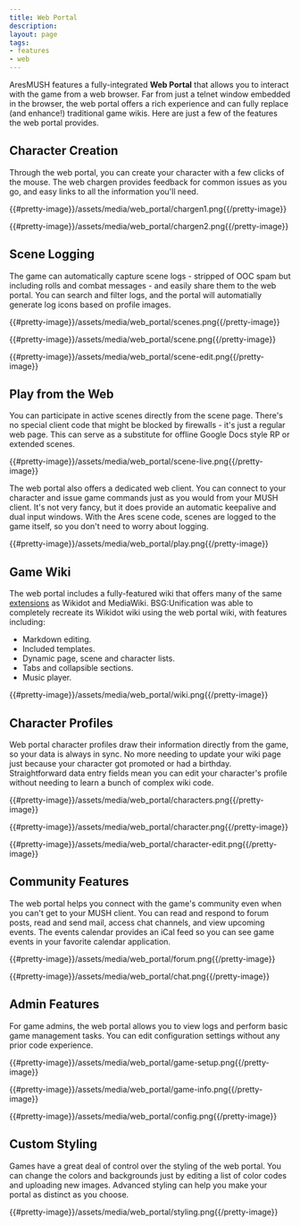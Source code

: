 ```yaml
---
title: Web Portal
description:
layout: page
tags: 
- features
- web
---
```


AresMUSH features a fully-integrated **Web Portal** that allows you to interact with the game from a web browser.  Far from just a telnet window embedded in the browser, the web portal offers a rich experience and can fully replace (and enhance!) traditional game wikis.  Here are just a few of the features the web portal provides.

## Character Creation

Through the web portal, you can create your character with a few clicks of the mouse.  The web chargen provides feedback for common issues as you go, and easy links to all the information you'll need.

{{#pretty-image}}/assets/media/web_portal/chargen1.png{{/pretty-image}}

{{#pretty-image}}/assets/media/web_portal/chargen2.png{{/pretty-image}}

## Scene Logging

The game can automatically capture scene logs - stripped of OOC spam but including rolls and combat messages - and easily share them to the web portal.  You can search and filter logs, and the portal will automatially generate log icons based on profile images.

{{#pretty-image}}/assets/media/web_portal/scenes.png{{/pretty-image}}

{{#pretty-image}}/assets/media/web_portal/scene.png{{/pretty-image}}

{{#pretty-image}}/assets/media/web_portal/scene-edit.png{{/pretty-image}}

## Play from the Web

You can participate in active scenes directly from the scene page.  There's no special client code that might be blocked by firewalls - it's just a regular web page.  This can serve as a substitute for offline Google Docs style RP or extended scenes.

{{#pretty-image}}/assets/media/web_portal/scene-live.png{{/pretty-image}}

The web portal also offers a dedicated web client.  You can connect to your character and issue game commands just as you would from your MUSH client.  It's not very fancy, but it does provide an automatic keepalive and dual input windows.  With the Ares scene code, scenes are logged to the game itself, so you don't need to worry about logging.

{{#pretty-image}}/assets/media/web_portal/play.png{{/pretty-image}}


## Game Wiki

The web portal includes a fully-featured wiki that offers many of the same [extensions](/help/1-0/website/markdown/) as Wikidot and MediaWiki.  BSG:Unification was able to completely recreate its Wikidot wiki using the web portal wiki, with features including:

* Markdown editing.
* Included templates.
* Dynamic page, scene and character lists.
* Tabs and collapsible sections.
* Music player.

{{#pretty-image}}/assets/media/web_portal/wiki.png{{/pretty-image}}

## Character Profiles

Web portal character profiles draw their information directly from the game, so your data is always in sync.  No more needing to update your wiki page just because your character got promoted or had a birthday.   Straightforward data entry fields mean you can edit your character's profile without needing to learn a bunch of complex wiki code.

{{#pretty-image}}/assets/media/web_portal/characters.png{{/pretty-image}}

{{#pretty-image}}/assets/media/web_portal/character.png{{/pretty-image}}

{{#pretty-image}}/assets/media/web_portal/character-edit.png{{/pretty-image}}


## Community Features

The web portal helps you connect with the game's community even when you can't get to your MUSH client.  You can read and respond to forum posts, read and send mail, access chat channels, and view upcoming events.  The events calendar provides an iCal feed so you can see game events in your favorite calendar application.

{{#pretty-image}}/assets/media/web_portal/forum.png{{/pretty-image}}

{{#pretty-image}}/assets/media/web_portal/chat.png{{/pretty-image}}


## Admin Features

For game admins, the web portal allows you to view logs and perform basic game management tasks.  You can edit configuration settings without any prior code experience.

{{#pretty-image}}/assets/media/web_portal/game-setup.png{{/pretty-image}}

{{#pretty-image}}/assets/media/web_portal/game-info.png{{/pretty-image}}

{{#pretty-image}}/assets/media/web_portal/config.png{{/pretty-image}}

## Custom Styling

Games have a great deal of control over the styling of the web portal.  You can change the colors and backgrounds just by editing a list of color codes and uploading new images.  Advanced styling can help you make your portal as distinct as you choose.

{{#pretty-image}}/assets/media/web_portal/styling.png{{/pretty-image}}
